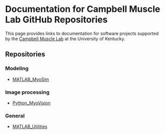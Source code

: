 # Documentation for Campbell Muscle Lab GitHub Repositories

This page provides links to documentation for software projects supported by the [Campbell Muscle Lab](http://www.campbellmusclelab.org) at the University of Kentucky.

## Repositories

### Modeling
+ [MATLAB_MyoSim](MATLAB_MyoSim)

### Image processing
+ [Python_MyoVision](Python_MyoVision)

### General
+ [MATLAB_Utilities](MATLAB_Utilities)
